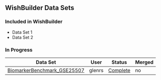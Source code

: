 ## WishBuilder Data Sets

### Included in WishBuilder
- Data Set 1
- Data Set 2

### In Progress

| Data Set  | User  | Status | Merged |
| --------  | ----  | ------ | ------ |
|	[BiomarkerBenchmark_GSE25507]({{site.url}}/Descriptions/BiomarkerBenchmark_GSE25507-description)	|	glenrs	|	[Complete]({{site.url}}/StatusReports/BiomarkerBenchmark_GSE25507-status)	|	no	|
